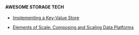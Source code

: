 #### AWESOME STORAGE TECH

- [Implementing a Key-Value Store](http://codecapsule.com/category/implementing-a-key-value-store/)

- [Elements of Scale: Composing and Scaling Data Platforms](http://www.benstopford.com/2015/04/28/elements-of-scale-composing-and-scaling-data-platforms/)

